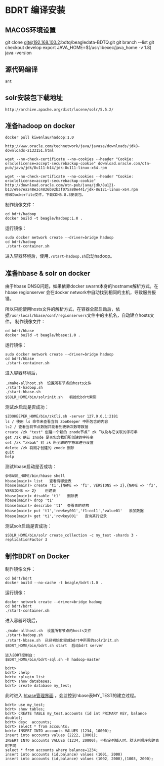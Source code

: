 # BDRT 编译安装
## MACOS环境设置
git clone git@192.168.100.2:bdtq/beagledata-BDTQ.git
git branch --list
git checkout develop
export JAVA_HOME=$(/usr/libexec/java_home -v 1.8)
java -version
## 源代码编译

`ant`

## solr安装包下载地址
`http://archive.apache.org/dist/lucene/solr/5.5.2/`

## 准备hadoop on docker

```
docker pull kiwenlau/hadoop:1.0

http://www.oracle.com/technetwork/java/javase/downloads/jdk8-downloads-2133151.html

wget --no-check-certificate --no-cookies --header "Cookie: oraclelicense=accept-securebackup-cookie" download.oracle.com/otn-pub/java/jdk/8u111-b14/jdk-8u111-linux-x64.rpm

wget --no-check-certificate --no-cookies --header "Cookie: oraclelicense=accept-securebackup-cookie" http://download.oracle.com/otn-pub/java/jdk/8u121-b13/e9e7ea248e2c4826b92b3f075a80e441/jdk-8u121-linux-x64.rpm
修改Dockerfile文件，下载CDH5.8.3安装包。
```
制作镜像文件：

```
cd bdrt/hadoop
docker build -t beagle/hadoop:1.0 .
```
运行镜像：

```
sudo docker network create --driver=bridge hadoop
cd bdrt/hadoop
./start-container.sh
```
进入容器环境后，使用`./start-hadoop.sh`启动hadoop。

## 准备hbase & solr on docker


由于hbase DNSQ问题，如果依靠docker swarm本身的hostname解析方式，在hbase regionserver 会在docker network中自动找到相同的主机，导致服务报错。

所以只能使用hosts文件的解析方式，在容器全部启动后，依据`/usr/local/hbase/conf/regionservers`文件中的主机名，自动建立hosts文件。
制作镜像文件：

```
cd bdrt/hbase
docker build -t beagle/hbase:1.0 .
```
运行镜像：

```
sudo docker network create --driver=bridge hadoop
cd bdrt/hbase
./start-container.sh
```
进入容器环境后，

```
./make-allhost.sh  设置所有节点的hosts文件
./start-hadoop.sh
./start-hbase.sh
$SOLR_HOME/bin/solrinit.sh   初始化bdrt索引
```
测试zk启动是否成功：

```
$ZOOKEEPER_HOME/bin/zkCli.sh -server 127.0.0.1:2181
ls / 使用 ls 命令来查看当前 ZooKeeper 中所包含的内容
ls2 / 查看当前节点数据并能看到更新次数等数据
create /zk "test" 创建一个新的 znode节点“ zk ”以及与它关联的字符串
get /zk 确认 znode 是否包含我们所创建的字符串
set /zk "zkbak" 对 zk 所关联的字符串进行设置
delete /zk 将刚才创建的 znode 删除
quit
help
```
测试hbase启动是否成功：

```
$HBASE_HOME/bin/hbase shell
hbase(main)> list   查看有哪些表
hbase(main)> create 't1',{NAME => 'f1', VERSIONS => 2},{NAME => 'f2', VERSIONS => 2}    创建表
hbase(main)> disable 't1'   删除表
hbase(main)> drop 't1'
hbase(main)> describe 't1'  查看表的结构
hbase(main)> put 't1','rowkey001','f1:col1','value01'   添加数据
hbase(main)> get 't1','rowkey001'   查询某行记录

```
测试solr启动是否成功：

```
$SOLR_HOME/bin/solr create_collection -c my_test -shards 3 -replicationFactor 3
```


## 制作BDRT on Docker

制作镜像文件：

```
cd bdrt/bdrt
docker build --no-cache -t beagle/bdrt:1.0 .
```
运行镜像：

```
docker network create --driver=bridge hadoop
cd bdrt/bdrt
./start-container.sh
```
进入容器环境后，

```
./make-allhost.sh  设置所有节点的hosts文件
./start-hadoop.sh
./start-hbase.sh  已经初始化完成bdrt中所需的solrInit.sh
$BDRT_HOME/bin/bdrt.sh start  启动bdrt server
```

```
进入BDRT控制台：
$BDRT_HOME/bin/bdrt-sql.sh -h hadoop-master

bdrt>
bdrt> :help
bdrt> :plugin list
bdrt> show databases;
bdrt> create database my_test;

```

此时进入 [hbase管理界面](http://127.0.0.1:60010/) ，会监控到hbase表MY_TEST的建立过程。

```
bdrt> use my_test;
bdrt> show tables;
bdrt> CREATE TABLE my_test.accounts (id int PRIMARY KEY, balance double);
bdrt> desc  accounts;
bdrt> select * from accounts;
bdrt> INSERT INTO accounts VALUES (1234, 10000);
insert into accounts values (2222, 10001);
INSERT INTO accounts VALUES (1234, 20000); 不指定列插入时，默认列顺序和建表时不同
select * from accounts where balance=1234;
insert into accounts (id,balance) values (1001, 2000)
insert into accounts (id,balance) values (1002, 2000),(1003, 2000);

```




